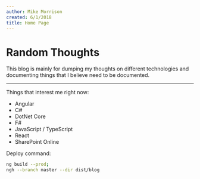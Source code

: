 ```yaml
---
author: Mike Morrison
created: 6/1/2018
title: Home Page
---
```


# Random Thoughts #

This blog is mainly for dumping my thoughts on different technologies and documenting things that I believe need to be documented.

---

Things that interest me right now:

* Angular
* C#
* DotNet Core
* F#
* JavaScript / TypeScript
* React
* SharePoint Online

Deploy command:

```bash
ng build --prod;
ngh --branch master --dir dist/blog
```
